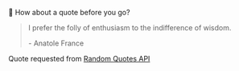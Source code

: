 📣 How about a quote before you go?

> I prefer the folly of enthusiasm to the indifference of wisdom.
>
> <p>- Anatole France</p>

Quote requested from [Random Quotes API](https://github.com/lukePeavey/quotable)
